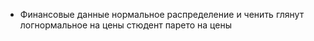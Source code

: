 

- Финансовые данные
   нормальное распределение и ченить глянут
   логнормальное на цены
   стюдент
   парето на цены
